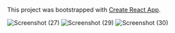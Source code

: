 This project was bootstrapped with [Create React App](https://github.com/facebook/create-react-app).

![Screenshot (27)](https://user-images.githubusercontent.com/53819899/68180802-16eb5700-ffbb-11e9-9fdb-47614ed46e57.png)
![Screenshot (29)](https://user-images.githubusercontent.com/53819899/68180806-1a7ede00-ffbb-11e9-8886-d841584acffa.png)
![Screenshot (30)](https://user-images.githubusercontent.com/53819899/68180809-1ce13800-ffbb-11e9-92de-614f32262d74.png)
